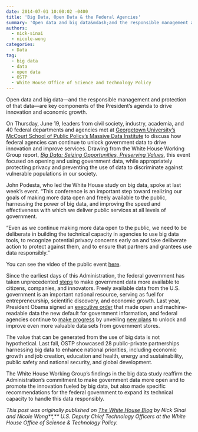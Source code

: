 ```yaml
---
date: 2014-07-01 10:00:02 -0400
title: 'Big Data, Open Data & the Federal Agencies'
summary: 'Open data and big data&mdash;and the responsible management and protection of that data&mdash;are key components of the President&rsquo;s agenda to drive innovation and economic growth. On Thursday, June 19, leaders from civil society, industry, academia, and 40 federal departments and agencies met at Georgetown University&#8217;s McCourt School of Public Policy&#8217;s Massive Data Institute to discuss'
authors:
  - nick-sinai
  - nicole-wong
categories:
  - Data
tag:
  - big data
  - data
  - open data
  - OSTP
  - White House Office of Science and Technology Policy
---
```


Open data and big data—and the responsible management and protection of that data—are key components of the President’s agenda to drive innovation and economic growth.

On Thursday, June 19, leaders from civil society, industry, academia, and 40 federal departments and agencies met at [Georgetown University&#8217;s McCourt School of Public Policy&#8217;s Massive Data Institute](http://mspp.georgetown.edu/events/big-data-and-federal-agencies/) to discuss how federal agencies can continue to unlock government data to drive innovation and improve services. Drawing from the White House Working Group report, [_Big Data: Seizing Opportunities, Preserving Values_](http://www.whitehouse.gov/sites/default/files/docs/big_data_privacy_report_may_1_2014.pdf), this event focused on opening and using government data, while appropriately protecting privacy and preventing the use of data to discriminate against vulnerable populations in our society.

John Podesta, who led the White House study on big data, spoke at last week’s event. “This conference is an important step toward realizing our goals of making more data open and freely available to the public, harnessing the power of big data, and improving the speed and effectiveness with which we deliver public services at all levels of government.

“Even as we continue making more data open to the public, we need to be deliberate in building the technical capacity in agencies to use big data tools, to recognize potential privacy concerns early on and take deliberate action to protect against them, and to ensure that partners and grantees use data responsibly.”

You can see the video of the public event [here](http://www.georgetown.edu/news/white-house-big-data-conference.html).

Since the earliest days of this Administration, the federal government has taken unprecedented [steps](http://www.whitehouse.gov/blog/2014/05/09/continued-progress-and-plans-open-government-data-0) to make government data more available to citizens, companies, and innovators. Freely available data from the U.S. government is an important national resource, serving as fuel for entrepreneurship, scientific discovery, and economic growth. Last year, President Obama signed an [executive order](http://www.whitehouse.gov/the-press-office/2013/05/09/executive-order-making-open-and-machine-readable-new-default-government-) that made open and machine-readable data the new default for government information, and federal agencies continue to [make progress](http://www.whitehouse.gov/blog/2014/05/09/continued-progress-and-plans-open-government-data-0) by unveiling [new plans](http://www.whitehouse.gov/blog/2014/05/09/continued-progress-and-plans-open-government-data-0) to unlock and improve even more valuable data sets from government stores.

The value that can be generated from the use of big data is not hypothetical. Last fall, OSTP showcased 28 public-private partnerships harnessing big data to enhance national priorities, including economic growth and job creation, education and health, energy and sustainability, public safety and national security, and global development.

The White House Working Group’s findings in the big data study reaffirm the Administration’s commitment to make government data more open and to promote the innovation fueled by big data, but also made specific recommendations for the federal government to expand its technical capacity to handle this data responsibly.

_This post was originally published on [The White House Blog](http://www.whitehouse.gov/blog/2014/06/24/big-data-open-data-federal-agencies) by Nick Sinai and Nicole Wong**,** U.S. Deputy Chief Technology Officers at the White House Office of Science & Technology Policy._